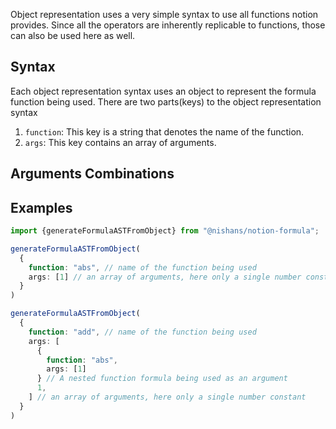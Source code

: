 Object representation uses a very simple syntax to use all functions notion provides. Since all the operators are inherently replicable to functions, those can also be used here as well.

## Syntax

Each object representation syntax uses an object to represent the formula  function being used. There are two parts(keys) to the object representation syntax

1. `function`: This key is a string that denotes the name of the function.
2. `args`: This key contains an array of arguments.

## Arguments Combinations

## Examples

```ts
import {generateFormulaASTFromObject} from "@nishans/notion-formula";

generateFormulaASTFromObject(
  {
    function: "abs", // name of the function being used
    args: [1] // an array of arguments, here only a single number constant
  }
)

generateFormulaASTFromObject(
  {
    function: "add", // name of the function being used
    args: [
      {
        function: "abs",
        args: [1]
      } // A nested function formula being used as an argument
      1,
    ] // an array of arguments, here only a single number constant
  }
)
```